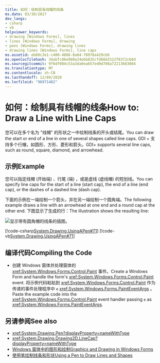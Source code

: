```yaml
---
title: 如何：绘制具有线帽的线条
ms.date: 03/30/2017
dev_langs:
- csharp
- vb
helpviewer_keywords:
- drawing [Windows Forms], lines
- lines [Windows Forms], drawing
- pens [Windows Forms], drawing lines
- drawing lines [Windows Forms], line caps
ms.assetid: eb68c3e1-c400-4886-8a04-76978a429cb6
ms.openlocfilehash: 34abfc86e980a24ebb835cfd88d2522f8372c68d
ms.sourcegitcommit: 9f6df084c53a3da0ea657ed0d708a72213683084
ms.translationtype: MT
ms.contentlocale: zh-CN
ms.lasthandoff: 12/09/2020
ms.locfileid: "96971482"
---
```

# <a name="how-to-draw-a-line-with-line-caps"></a><span data-ttu-id="7f80d-102">如何：绘制具有线帽的线条</span><span class="sxs-lookup"><span data-stu-id="7f80d-102">How to: Draw a Line with Line Caps</span></span>
<span data-ttu-id="7f80d-103">您可以在多个名为 "线帽" 的形状之一中绘制线条的开头或结尾。</span><span class="sxs-lookup"><span data-stu-id="7f80d-103">You can draw the start or end of a line in one of several shapes called line caps.</span></span> <span data-ttu-id="7f80d-104">GDI + 支持多个行帽，如圆形、方形、菱形和箭头。</span><span class="sxs-lookup"><span data-stu-id="7f80d-104">GDI+ supports several line caps, such as round, square, diamond, and arrowhead.</span></span>  
  
## <a name="example"></a><span data-ttu-id="7f80d-105">示例</span><span class="sxs-lookup"><span data-stu-id="7f80d-105">Example</span></span>  
 <span data-ttu-id="7f80d-106">您可以指定线帽 (开始端) 、行尾 (端) ，或是虚线 (虚线帽) 的短划线。</span><span class="sxs-lookup"><span data-stu-id="7f80d-106">You can specify line caps for the start of a line (start cap), the end of a line (end cap), or the dashes of a dashed line (dash cap).</span></span>  
  
 <span data-ttu-id="7f80d-107">下面的示例在一端绘制一个箭头，并在另一端绘制一个圆角端。</span><span class="sxs-lookup"><span data-stu-id="7f80d-107">The following example draws a line with an arrowhead at one end and a round cap at the other end.</span></span> <span data-ttu-id="7f80d-108">下图显示了生成的行：</span><span class="sxs-lookup"><span data-stu-id="7f80d-108">The illustration shows the resulting line:</span></span>  
  
 ![显示带有圆角帽的线条的插图。](./media/how-to-draw-a-line-with-line-caps/line-cap-arrowhead-example.gif)  
  
 [!code-csharp[System.Drawing.UsingAPen#71](~/samples/snippets/csharp/VS_Snippets_Winforms/System.Drawing.UsingAPen/CS/Class1.cs#71)]
 [!code-vb[System.Drawing.UsingAPen#71](~/samples/snippets/visualbasic/VS_Snippets_Winforms/System.Drawing.UsingAPen/VB/Class1.vb#71)]  
  
## <a name="compiling-the-code"></a><span data-ttu-id="7f80d-110">编译代码</span><span class="sxs-lookup"><span data-stu-id="7f80d-110">Compiling the Code</span></span>  
  
- <span data-ttu-id="7f80d-111">创建 Windows 窗体并处理窗体的 <xref:System.Windows.Forms.Control.Paint> 事件。</span><span class="sxs-lookup"><span data-stu-id="7f80d-111">Create a Windows Form and handle the form's <xref:System.Windows.Forms.Control.Paint> event.</span></span> <span data-ttu-id="7f80d-112">将示例代码粘贴到 <xref:System.Windows.Forms.Control.Paint> 作为传递的事件处理程序中 `e` <xref:System.Windows.Forms.PaintEventArgs> 。</span><span class="sxs-lookup"><span data-stu-id="7f80d-112">Paste the example code into the <xref:System.Windows.Forms.Control.Paint> event handler passing `e` as <xref:System.Windows.Forms.PaintEventArgs>.</span></span>  
  
## <a name="see-also"></a><span data-ttu-id="7f80d-113">另请参阅</span><span class="sxs-lookup"><span data-stu-id="7f80d-113">See also</span></span>

- <xref:System.Drawing.Pen?displayProperty=nameWithType>
- <xref:System.Drawing.Drawing2D.LineCap?displayProperty=nameWithType>
- [<span data-ttu-id="7f80d-114">Windows 窗体中的图形和绘制</span><span class="sxs-lookup"><span data-stu-id="7f80d-114">Graphics and Drawing in Windows Forms</span></span>](graphics-and-drawing-in-windows-forms.md)
- [<span data-ttu-id="7f80d-115">使用笔绘制线条和形状</span><span class="sxs-lookup"><span data-stu-id="7f80d-115">Using a Pen to Draw Lines and Shapes</span></span>](using-a-pen-to-draw-lines-and-shapes.md)
